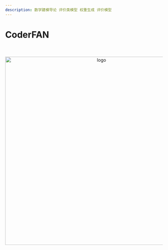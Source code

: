 ```yaml
---
description: 数学建模导论 评价类模型 权重生成 评价模型
---
```


# CoderFAN

<br />
<br />
<div align="center">

<img  src='/img/xf.jpeg' width="600" alt="logo" />
</div>
<br />
<br />

